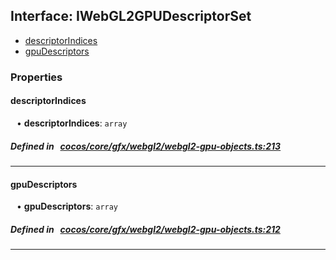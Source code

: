 ## Interface: IWebGL2GPUDescriptorSet

- [descriptorIndices](#descriptorIndices)
- [gpuDescriptors](#gpuDescriptors)

### Properties

#### descriptorIndices

<div style="margin-left: 10px;">


• **descriptorIndices**: ``array``

</div>

##### Defined in &nbsp;   [cocos/core/gfx/webgl2/webgl2-gpu-objects.ts:213](https://github.com/cocos-creator/engine/blob/c7bf6b8a9/cocos/core/gfx/webgl2/webgl2-gpu-objects.ts#L213)&nbsp;
___
#### gpuDescriptors

<div style="margin-left: 10px;">


• **gpuDescriptors**: ``array``

</div>

##### Defined in &nbsp;   [cocos/core/gfx/webgl2/webgl2-gpu-objects.ts:212](https://github.com/cocos-creator/engine/blob/c7bf6b8a9/cocos/core/gfx/webgl2/webgl2-gpu-objects.ts#L212)&nbsp;
___
